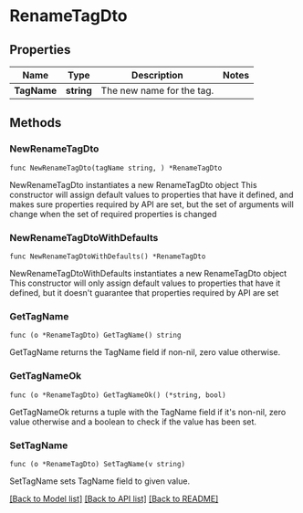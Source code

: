 # RenameTagDto

## Properties

Name | Type | Description | Notes
------------ | ------------- | ------------- | -------------
**TagName** | **string** | The new name for the tag. | 

## Methods

### NewRenameTagDto

`func NewRenameTagDto(tagName string, ) *RenameTagDto`

NewRenameTagDto instantiates a new RenameTagDto object
This constructor will assign default values to properties that have it defined,
and makes sure properties required by API are set, but the set of arguments
will change when the set of required properties is changed

### NewRenameTagDtoWithDefaults

`func NewRenameTagDtoWithDefaults() *RenameTagDto`

NewRenameTagDtoWithDefaults instantiates a new RenameTagDto object
This constructor will only assign default values to properties that have it defined,
but it doesn't guarantee that properties required by API are set

### GetTagName

`func (o *RenameTagDto) GetTagName() string`

GetTagName returns the TagName field if non-nil, zero value otherwise.

### GetTagNameOk

`func (o *RenameTagDto) GetTagNameOk() (*string, bool)`

GetTagNameOk returns a tuple with the TagName field if it's non-nil, zero value otherwise
and a boolean to check if the value has been set.

### SetTagName

`func (o *RenameTagDto) SetTagName(v string)`

SetTagName sets TagName field to given value.



[[Back to Model list]](../README.md#documentation-for-models) [[Back to API list]](../README.md#documentation-for-api-endpoints) [[Back to README]](../README.md)


